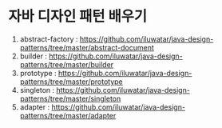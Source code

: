 자바 디자인 패턴 배우기
=========================
1. abstract-factory : https://github.com/iluwatar/java-design-patterns/tree/master/abstract-document<br>
2. builder : https://github.com/iluwatar/java-design-patterns/tree/master/builder
3. prototype : https://github.com/iluwatar/java-design-patterns/tree/master/prototype
4. singleton : https://github.com/iluwatar/java-design-patterns/tree/master/singleton
5. adapter : https://github.com/iluwatar/java-design-patterns/tree/master/adapter